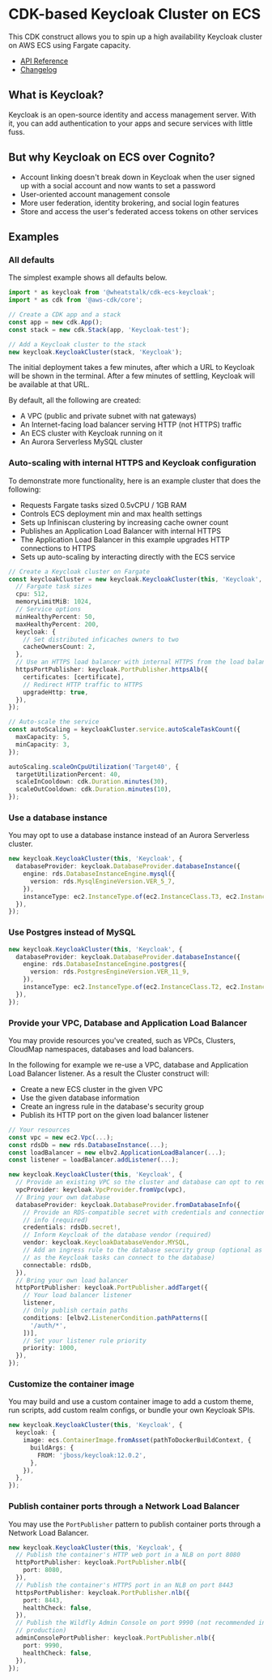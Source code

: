 # CDK-based Keycloak Cluster on ECS

This CDK construct allows you to spin up a high availability Keycloak cluster on AWS ECS using Fargate capacity.

* [API Reference](https://github.com/wheatstalk/cdk-ecs-keycloak/blob/master/API.md)
* [Changelog](https://github.com/wheatstalk/cdk-ecs-keycloak/blob/master/CHANGELOG.md)

## What is Keycloak?

Keycloak is an open-source identity and access management server. With it, you can add authentication to your apps and secure services with little fuss.

## But why Keycloak on ECS over Cognito?

- Account linking doesn't break down in Keycloak when the user signed up with a social account and now wants to set a password
- User-oriented account management console
- More user federation, identity brokering, and social login features
- Store and access the user's federated access tokens on other services

## Examples

### All defaults

The simplest example shows all defaults below.

```ts
import * as keycloak from '@wheatstalk/cdk-ecs-keycloak';
import * as cdk from '@aws-cdk/core';

// Create a CDK app and a stack
const app = new cdk.App();
const stack = new cdk.Stack(app, 'Keycloak-test');

// Add a Keycloak cluster to the stack
new keycloak.KeycloakCluster(stack, 'Keycloak');
```

The initial deployment takes a few minutes, after which a URL to Keycloak will be shown in the terminal. After a few minutes of settling, Keycloak will be available at that URL.

By default, all the following are created:

- A VPC (public and private subnet with nat gateways)
- An Internet-facing load balancer serving HTTP (not HTTPS) traffic
- An ECS cluster with Keycloak running on it
- An Aurora Serverless MySQL cluster

### Auto-scaling with internal HTTPS and Keycloak configuration

To demonstrate more functionality, here is an example cluster that does the following:

- Requests Fargate tasks sized 0.5vCPU / 1GB RAM
- Controls ECS deployment min and max health settings
- Sets up Infiniscan clustering by increasing cache owner count
- Publishes an Application Load Balancer with internal HTTPS
- The Application Load Balancer in this example upgrades HTTP connections to HTTPS
- Sets up auto-scaling by interacting directly with the ECS service

```ts
// Create a Keycloak cluster on Fargate
const keycloakCluster = new keycloak.KeycloakCluster(this, 'Keycloak', {
  // Fargate task sizes
  cpu: 512,
  memoryLimitMiB: 1024,
  // Service options
  minHealthyPercent: 50,
  maxHealthyPercent: 200,
  keycloak: {
    // Set distributed inficaches owners to two
    cacheOwnersCount: 2,
  },
  // Use an HTTPS load balancer with internal HTTPS from the load balancer to Keycloak.
  httpsPortPublisher: keycloak.PortPublisher.httpsAlb({
    certificates: [certificate],
    // Redirect HTTP traffic to HTTPS
    upgradeHttp: true,
  }),
});

// Auto-scale the service
const autoScaling = keycloakCluster.service.autoScaleTaskCount({
  maxCapacity: 5,
  minCapacity: 3,
});

autoScaling.scaleOnCpuUtilization('Target40', {
  targetUtilizationPercent: 40,
  scaleInCooldown: cdk.Duration.minutes(30),
  scaleOutCooldown: cdk.Duration.minutes(10),
});
```

### Use a database instance

You may opt to use a database instance instead of an Aurora Serverless cluster.

```ts
new keycloak.KeycloakCluster(this, 'Keycloak', {
  databaseProvider: keycloak.DatabaseProvider.databaseInstance({
    engine: rds.DatabaseInstanceEngine.mysql({
      version: rds.MysqlEngineVersion.VER_5_7,
    }),
    instanceType: ec2.InstanceType.of(ec2.InstanceClass.T3, ec2.InstanceSize.MICRO),
  }),
});
```

### Use Postgres instead of MySQL

```ts
new keycloak.KeycloakCluster(this, 'Keycloak', {
  databaseProvider: keycloak.DatabaseProvider.databaseInstance({
    engine: rds.DatabaseInstanceEngine.postgres({
      version: rds.PostgresEngineVersion.VER_11_9,
    }),
    instanceType: ec2.InstanceType.of(ec2.InstanceClass.T2, ec2.InstanceSize.MICRO),
  }),
});
```

### Provide your VPC, Database and Application Load Balancer

You may provide resources you've created, such as VPCs, Clusters, CloudMap
namespaces, databases and load balancers.

In the following for example we re-use a VPC, database and Application Load
Balancer listener. As a result the Cluster construct will:

- Create a new ECS cluster in the given VPC
- Use the given database information
- Create an ingress rule in the database's security group
- Publish its HTTP port on the given load balancer listener

```ts
// Your resources
const vpc = new ec2.Vpc(...);
const rdsDb = new rds.DatabaseInstance(...);
const loadBalancer = new elbv2.ApplicationLoadBalancer(...);
const listener = loadBalancer.addListener(...);

new keycloak.KeycloakCluster(this, 'Keycloak', {
  // Provide an existing VPC so the cluster and database can opt to reuse it
  vpcProvider: keycloak.VpcProvider.fromVpc(vpc),
  // Bring your own database
  databaseProvider: keycloak.DatabaseProvider.fromDatabaseInfo({
    // Provide an RDS-compatible secret with credentials and connection
    // info (required)
    credentials: rdsDb.secret!,
    // Inform Keycloak of the database vendor (required)
    vendor: keycloak.KeycloakDatabaseVendor.MYSQL,
    // Add an ingress rule to the database security group (optional as long
    // as the Keycloak tasks can connect to the database)
    connectable: rdsDb,
  }),
  // Bring your own load balancer
  httpPortPublisher: keycloak.PortPublisher.addTarget({
    // Your load balancer listener
    listener,
    // Only publish certain paths
    conditions: [elbv2.ListenerCondition.pathPatterns([
      '/auth/*',
    ])],
    // Set your listener rule priority
    priority: 1000,
  }),
});
```

### Customize the container image

You may build and use a custom container image to add a custom theme, run scripts, add custom realm configs, or bundle your
own Keycloak SPIs.

```ts
new keycloak.KeycloakCluster(this, 'Keycloak', {
  keycloak: {
    image: ecs.ContainerImage.fromAsset(pathToDockerBuildContext, {
      buildArgs: {
        FROM: 'jboss/keycloak:12.0.2',
      },
    }),
  },
});
```

### Publish container ports through a Network Load Balancer

You may use the `PortPublisher` pattern to publish container ports through a Network Load Balancer.

```ts
new keycloak.KeycloakCluster(this, 'Keycloak', {
  // Publish the container's HTTP web port in a NLB on port 8080
  httpPortPublisher: keycloak.PortPublisher.nlb({
    port: 8080,
  }),
  // Publish the container's HTTPS port in an NLB on port 8443
  httpsPortPublisher: keycloak.PortPublisher.nlb({
    port: 8443,
    healthCheck: false,
  }),
  // Publish the Wildfly Admin Console on port 9990 (not recommended in
  // production)
  adminConsolePortPublisher: keycloak.PortPublisher.nlb({
    port: 9990,
    healthCheck: false,
  }),
});
```
